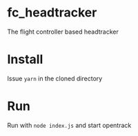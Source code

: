 # fc_headtracker
The flight controller based headtracker

# Install
Issue `yarn` in the cloned directory

# Run
Run with `node index.js` and start opentrack
